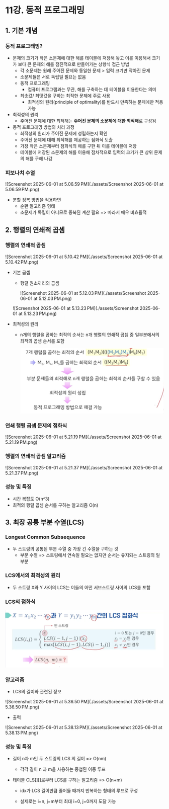 # 11강. 동적 프로그래밍

## 1. 기본 개념

### 동적 프로그래밍?

- 문제의 크기가 작은 소문제에 대한 해를 테이블에 저장해 놓고 이를 이용해서 크기가 보다 큰 문제의 해를 점진적으로 만들어가는 상향식 접근 방법
  - 각 소문제는 원래 주어진 문제와 동일한 문제 > 입력 크기만 작아진 문제
  - 소문제들은 서로 독립일 필요는 없음
  - 동적 프로그래밍
    - 컴퓨터 프로그램과는 무관, 해를 구축하는 데 테이블을 이용한다는 의미
  - 최솟값/ 최댓값을 구하는 최적한 문제에 주로 사용
    - 최적성의 원리(principle of optimality)를 반드시 만족하는 문제에만 적용 가능
- 최적성의 원리
  - 주어진 문제에 대한 최적해는 **주어진 문제의 소문제에 대한 최적해**로 구성됨
- 동적 프로그래밍 방법의 처리 과정
  - 최적성의 원리가 주어진 문제에 성립하는지 확인
  - 주어진 문제에 대해 최적해를 제공하는 점화식 도출
  - 가장 작은 소문제부터 점화식의 해를 구한 뒤 이를 테이블에 저장
  - 테이블에 저장된 소문제의 해를 이용해 점차적으로 입력의 크기가 큰 상위 문제의 해를 구해 나감



### 피보나치 수열

![Screenshot 2025-06-01 at 5.06.59 PM](./assets/Screenshot 2025-06-01 at 5.06.59 PM.png)

- 분할 정복 방법을 적용하면
  - 순환 알고리즘 형태
  - 소문제가 독립이 아니므로 중복된 계산 필요 => 따라서 매우 비효율적



## 2. 행렬의 연쇄적 곱셈

### 행렬의 연쇄적 곱셈

![Screenshot 2025-06-01 at 5.10.42 PM](./assets/Screenshot 2025-06-01 at 5.10.42 PM.png)



- 기본 곱셈

  - 행렬 원소끼리의 곱셈

    ![Screenshot 2025-06-01 at 5.12.03 PM](./assets/Screenshot 2025-06-01 at 5.12.03 PM.png)

  ![Screenshot 2025-06-01 at 5.13.23 PM](./assets/Screenshot 2025-06-01 at 5.13.23 PM.png)



- 최적성의 원리

  - n개의 행렬을 곱하는 최적의 순서는 n개 행렬의 연쇄적 곱셈 중 일부분에서의 최적의 곱셈 순서를 포함

    <img src="./assets/Screenshot 2025-06-01 at 5.15.11 PM.png" alt="Screenshot 2025-06-01 at 5.15.11 PM" style="zoom:50%;" />



### 연쇄 행렬 곱셈 문제의 점화식

![Screenshot 2025-06-01 at 5.21.19 PM](./assets/Screenshot 2025-06-01 at 5.21.19 PM.png)



### 행렬의 연쇄적 곱셈 알고리즘

![Screenshot 2025-06-01 at 5.21.37 PM](./assets/Screenshot 2025-06-01 at 5.21.37 PM.png)

 ### 성능 및 특징

- 시간 복잡도 O(n^3)
- 최적의 행렬 곱셈 순서를 구하는 알고리즘 O(n)



## 3. 최장 공통 부분 수열(LCS)

### Longest Common Subsequence

- 두 스트링의 공통된 부분 수열 중 가장 긴 수열을 구하는 것
  - 부분 수열 => 스트링에서 연속일 필요는 없지만 순서는 유지되는 스트링의 일부분



### LCS에서의 최적성의 원리

- 두 스트링 X와 Y 사이의 LCS는 이들의 어떤 서브스트링 사이의 LCS를 포함



### LCS의 점화식

<img src="./assets/Screenshot 2025-06-01 at 5.37.05 PM.png" alt="Screenshot 2025-06-01 at 5.37.05 PM" style="zoom:67%;" />



### 알고리즘

-  LCS의 길이와 관련된 정보

![Screenshot 2025-06-01 at 5.36.50 PM](./assets/Screenshot 2025-06-01 at 5.36.50 PM.png)

- 출력

![Screenshot 2025-06-01 at 5.38.13 PM](./assets/Screenshot 2025-06-01 at 5.38.13 PM.png)



### 성능 및 특징

- 길이 n과 m인 두 스트링의 LCS 의 길이 => O(nm)

  - 각각 길이 n 과 m을 사용하는 중첩된 이중 루프

- 테이블 CLS\[][]로부터 LCS를 구하는 알고리즘 => O(n+m)

  	- idx가 LCS 길이만큼 줄어들 때까지 반복하는 형태의 루프로 구성

  	- 실제로는 i=n, j=m부터 최대 i=0, j=0까지 도달 가능
